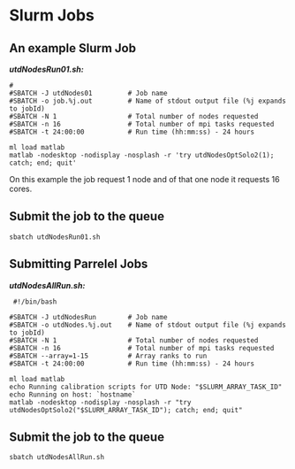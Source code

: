 # Slurm Jobs 

## An example Slurm Job 
***utdNodesRun01.sh:***
```
# 
#SBATCH -J utdNodes01         # Job name
#SBATCH -o job.%j.out         # Name of stdout output file (%j expands to jobId)
#SBATCH -N 1                  # Total number of nodes requested
#SBATCH -n 16                 # Total number of mpi tasks requested
#SBATCH -t 24:00:00           # Run time (hh:mm:ss) - 24 hours

ml load matlab
matlab -nodesktop -nodisplay -nosplash -r 'try utdNodesOptSolo2(1); catch; end; quit'
```
On this example the job request 1 node and of  that one node it requests 16 cores.

## Submit the job to the queue 
```
sbatch utdNodesRun01.sh
```

## Submitting Parrelel Jobs
***utdNodesAllRun.sh:***
```
 #!/bin/bash

#SBATCH -J utdNodesRun        # Job name
#SBATCH -o utdNodes.%j.out    # Name of stdout output file (%j expands to jobId)
#SBATCH -N 1                  # Total number of nodes requested
#SBATCH -n 16                 # Total number of mpi tasks requested
#SBATCH --array=1-15          # Array ranks to run
#SBATCH -t 24:00:00           # Run time (hh:mm:ss) - 24 hours

ml load matlab
echo Running calibration scripts for UTD Node: "$SLURM_ARRAY_TASK_ID"
echo Running on host: `hostname`
matlab -nodesktop -nodisplay -nosplash -r "try utdNodesOptSolo2("$SLURM_ARRAY_TASK_ID"); catch; end; quit"
```

## Submit the job to the queue 
```sbatch utdNodesAllRun.sh```






